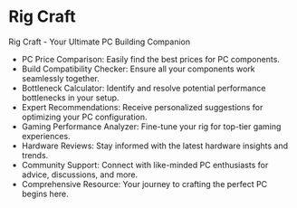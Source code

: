 # Rig Craft
Rig Craft - Your Ultimate PC Building Companion

- PC Price Comparison: Easily find the best prices for PC components.
- Build Compatibility Checker: Ensure all your components work seamlessly together.
- Bottleneck Calculator: Identify and resolve potential performance bottlenecks in your setup.
- Expert Recommendations: Receive personalized suggestions for optimizing your PC configuration.
- Gaming Performance Analyzer: Fine-tune your rig for top-tier gaming experiences.
- Hardware Reviews: Stay informed with the latest hardware insights and trends.
- Community Support: Connect with like-minded PC enthusiasts for advice, discussions, and more.
- Comprehensive Resource: Your journey to crafting the perfect PC begins here.
